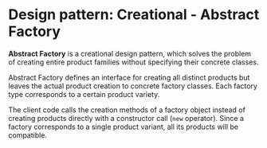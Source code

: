 # Design pattern: Creational - Abstract Factory

**Abstract Factory** is a creational design pattern, which solves the problem of creating entire product families without specifying their concrete classes.

Abstract Factory defines an interface for creating all distinct products but leaves the actual product creation to concrete factory classes. Each factory type corresponds to a certain product variety.

The client code calls the creation methods of a factory object instead of creating products directly with a constructor call (`new` operator). Since a factory corresponds to a single product variant, all its products will be compatible.
